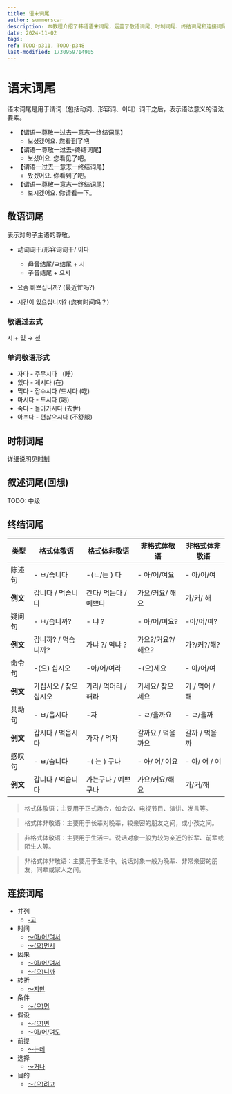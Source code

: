 ```yaml
---
title: 语末词尾
author: summerscar
description: 本教程介绍了韩语语末词尾，涵盖了敬语词尾、时制词尾、终结词尾和连接词尾。内容包括词尾形式、用法和例句，并对不同词尾的使用场景进行详细说明。
date: 2024-11-02
tags:
ref: TODO-p311, TODO-p348
last-modified: 1730959714905
---
```

# 语末词尾

语末词尾是用于谓词（包括动词、形容词、이다）词干之后，表示语法意义的语法要素。

- 【谓语一尊敬一过去一意志一终结词尾】
	- 보셨겠어요. 您看到了吧
- 【谓语一尊敬一过去-终结词尾】
	- 보셨어요. 您看见了吧。
- 【谓语一过去一意志一终结词尾】
	- 봤겠어요. 你看到了吧。
- 【谓语一尊敬一意志一终结词尾】
	- 보시겠어요. 你请看一下。

## 敬语词尾

表示对句子主语的尊敬。

- 动词词干/形容词词干/ 이다
	- 母音结尾/ㄹ结尾 + 시
	- 子音结尾 + 으시

- 요즘 바쁘십니까? (最近忙吗?)
- 시간이 있으십니까? (您有时间吗？)

### 敬语过去式

시 + 었 → 셨

### 单词敬语形式

- 자다 - 주무시다 （睡）
- 있다 - 계시다 (在)
- 먹다 - 잡수시다 /드시다 (吃)
- 마시다 - 드시다 (喝)
- 죽다 - 돌아가시다 (去世)
- 아프다 - 편찮으시다 (不舒服)

## 时制词尾

详细说明见[时制](/learn/beginner/语法基础/时制)

## 叙述词尾(回想)
TODO: 中级

## 终结词尾

| 类型 | 格式体敬语 |格式体非敬语|非格式体敬语|非格式体非敬语|
|---|---|---|---|---|
| 陈述句 | - ㅂ/습니다 | -(ㄴ/는 ) 다 | - 아/어/여요 | - 아/어/여 |
| **例文** | 갑니다 / 먹습니다 | 간다/ 먹는다 / 예쁘다 | 가요/커요/ 해요 | 가/커/ 해 |
| 疑问句 | - ㅂ/습니까? | - 냐 ? | - 아/어/여요? | -아/어/여? |
| **例文** | 갑니까? / 먹습니까? | 가냐 ?/ 먹냐 ? | 가요?/커요?/ 해요? | 가?/커?/해? |
| 命令句 | -(으) 십시오 | -아/어/여라 | -(으)세요 | - 아/어/여 |
| **例文** | 가십시오 / 찾으십시오 | 가라/ 먹어라 / 해라 | 가세요/ 찾으세요 | 가 / 먹어 / 해 |
| 共动句 | - ㅂ/읍시다 | -자 | - ㄹ/을까요 | - ㄹ/을까 |
| **例文** | 갑시다 / 먹읍시다 | 가자 / 먹자 | 갈까요 / 먹을까요 | 갈까 / 먹을까 |
| 感叹句 | - ㅂ/습니다 | -( 는 ) 구나 | - 아/ 어/ 여요 | - 아/ 어 / 여 |
| **例文** | 갑니다 / 먹습니다 | 가는구나 / 예쁘구나 | 가요/커요/해요 | 가/커/해 |

> 格式体敬语：主要用于正式场合，如会议、电视节目、演讲、发言等。

> 格式体非敬语：主要用于长辈对晚辈，较亲密的朋友之间，或小孩之间。

> 非格式体敬语：主要用于生活中。说话对象一般为较为亲近的长辈、前辈或陌生人等。

> 非格式体非敬语：主要用于生活中。说话对象一般为晚辈、非常亲密的朋友，同辈或家人之间。


## 连接词尾

- 并列
	- [-고](/learn/beginner/语法形态/-고)
- 时间
	- [〜아/어/여서](/learn/beginner/语法形态/-아-어-여서)
	- [〜(으)면서](/learn/beginner/语法形态/-면서)
- 因果
	- [〜아/어/여서](/learn/beginner/语法形态/-아-어-여서)
	- [〜(으)니까](/learn/beginner/语法形态/-니까)
- 转折
	- [〜지만](/learn/beginner/语法形态/-지만)
- 条件
	- [〜(으)면](/learn/beginner/语法形态/-면)
- 假设
	- [〜(으)면](/learn/beginner/语法形态/-면)
	- [〜아/어/여도](/learn/beginner/语法形态/-아-어-여도)
- 前提
	- [〜는데](/learn/beginner/语法形态/-는데)
- 选择
	- [〜거나](/learn/beginner/语法形态/-거나)
- 目的
	- [〜(으)려고](/learn/beginner/语法形态/-려고)
